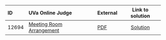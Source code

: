 | ID | UVa Online Judge | External | Link to solution |
|:---|:---|:---|:---:|
| 12694 | [Meeting Room Arrangement](https://onlinejudge.org/index.php?option=onlinejudge&Itemid=8&category=602&page=show_problem&problem=4432) | [PDF](https://onlinejudge.org/external/126/12694.pdf) | [Solution](https://github.com/versenyi98/uva-solutions/tree/main/solutions/12694%20-%20Meeting%20Room%20Arrangement)|
